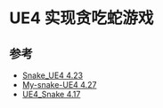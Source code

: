 # UE4 实现贪吃蛇游戏

## 参考

- [Snake_UE4 4.23](https://github.com/franktea/Snake_UE4)
- [My-snake-UE4 4.27](https://github.com/Andrey121-lol/My-snake-UE4)
- [UE4_Snake 4.17](https://github.com/Vergillus/UE4_Snake)